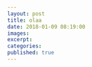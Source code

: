 ```yaml
---
layout: post
title: olaa
date: 2018-01-09 08:19:00
images:
excerpt:
categories:
published: true
---
```

